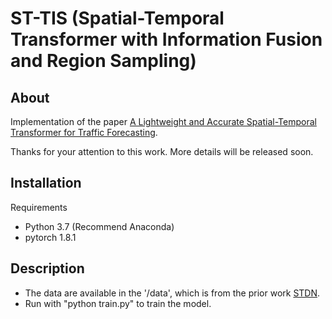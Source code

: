 # ST-TIS (Spatial-Temporal Transformer with Information Fusion and Region Sampling)


## About
Implementation of the paper [A Lightweight and Accurate Spatial-Temporal Transformer for Traffic Forecasting](https://arxiv.org/abs/2201.00008).

Thanks for your attention to this work. More details will be released soon.

## Installation
Requirements

 - Python 3.7 (Recommend Anaconda)
 - pytorch 1.8.1

## Description

  - The data are available in the '/data', which is from the prior work [STDN](https://github.com/tangxianfeng/STDN).
  - Run with "python train.py" to train the model.
